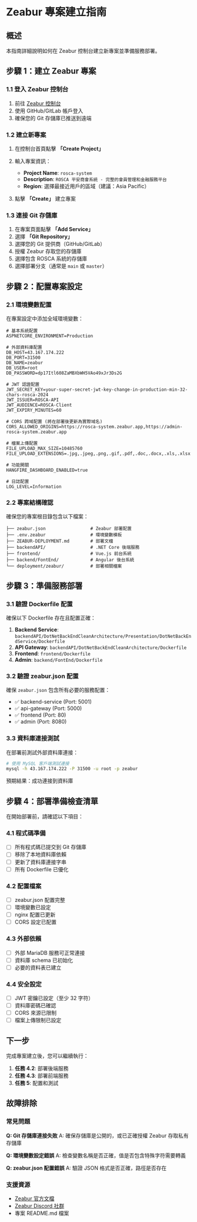 # Zeabur 專案建立指南

## 概述

本指南詳細說明如何在 Zeabur 控制台建立新專案並準備服務部署。

## 步驟 1：建立 Zeabur 專案

### 1.1 登入 Zeabur 控制台

1. 前往 [Zeabur 控制台](https://dash.zeabur.com)
2. 使用 GitHub/GitLab 帳戶登入
3. 確保您的 Git 存儲庫已推送到遠端

### 1.2 建立新專案

1. 在控制台首頁點擊 **「Create Project」**
2. 輸入專案資訊：
   - **Project Name**: `rosca-system`
   - **Description**: `ROSCA 平安商會系統 - 完整的會員管理和金融服務平台`
   - **Region**: 選擇最接近用戶的區域（建議：Asia Pacific）

3. 點擊 **「Create」** 建立專案

### 1.3 連接 Git 存儲庫

1. 在專案頁面點擊 **「Add Service」**
2. 選擇 **「Git Repository」**
3. 選擇您的 Git 提供商（GitHub/GitLab）
4. 授權 Zeabur 存取您的存儲庫
5. 選擇包含 ROSCA 系統的存儲庫
6. 選擇部署分支（通常是 `main` 或 `master`）

## 步驟 2：配置專案設定

### 2.1 環境變數配置

在專案設定中添加全域環境變數：

```env
# 基本系統配置
ASPNETCORE_ENVIRONMENT=Production

# 外部資料庫配置
DB_HOST=43.167.174.222
DB_PORT=31500
DB_NAME=zeabur
DB_USER=root
DB_PASSWORD=dp17Itl608ZaMBXbWH5VAo49xJr3Ds2G

# JWT 認證配置
JWT_SECRET_KEY=your-super-secret-jwt-key-change-in-production-min-32-chars-rosca-2024
JWT_ISSUER=ROSCA-API
JWT_AUDIENCE=ROSCA-Client
JWT_EXPIRY_MINUTES=60

# CORS 跨域配置 (將在部署後更新為實際域名)
CORS_ALLOWED_ORIGINS=https://rosca-system.zeabur.app,https://admin-rosca-system.zeabur.app

# 檔案上傳配置
FILE_UPLOAD_MAX_SIZE=10485760
FILE_UPLOAD_EXTENSIONS=.jpg,.jpeg,.png,.gif,.pdf,.doc,.docx,.xls,.xlsx

# 功能開關
HANGFIRE_DASHBOARD_ENABLED=true

# 日誌配置
LOG_LEVEL=Information
```

### 2.2 專案結構確認

確保您的專案根目錄包含以下檔案：

```
├── zeabur.json                 # Zeabur 部署配置
├── .env.zeabur                 # 環境變數模板
├── ZEABUR-DEPLOYMENT.md        # 部署文檔
├── backendAPI/                 # .NET Core 後端服務
├── frontend/                   # Vue.js 前台系統
├── backend/FontEnd/            # Angular 後台系統
└── deployment/zeabur/          # 部署相關檔案
```

## 步驟 3：準備服務部署

### 3.1 驗證 Dockerfile 配置

確保以下 Dockerfile 存在且配置正確：

1. **Backend Service**: `backendAPI/DotNetBackEndCleanArchitecture/Presentation/DotNetBackEndService/Dockerfile`
2. **API Gateway**: `backendAPI/DotNetBackEndCleanArchitecture/Dockerfile`
3. **Frontend**: `frontend/Dockerfile`
4. **Admin**: `backend/FontEnd/Dockerfile`

### 3.2 驗證 zeabur.json 配置

確保 `zeabur.json` 包含所有必要的服務配置：

- ✅ backend-service (Port: 5001)
- ✅ api-gateway (Port: 5000)
- ✅ frontend (Port: 80)
- ✅ admin (Port: 8080)

### 3.3 資料庫連接測試

在部署前測試外部資料庫連接：

```bash
# 使用 MySQL 客戶端測試連接
mysql -h 43.167.174.222 -P 31500 -u root -p zeabur
```

預期結果：成功連接到資料庫

## 步驟 4：部署準備檢查清單

在開始部署前，請確認以下項目：

### 4.1 程式碼準備
- [ ] 所有程式碼已提交到 Git 存儲庫
- [ ] 移除了本地資料庫依賴
- [ ] 更新了資料庫連接字串
- [ ] 所有 Dockerfile 已優化

### 4.2 配置檔案
- [ ] zeabur.json 配置完整
- [ ] 環境變數已設定
- [ ] nginx 配置已更新
- [ ] CORS 設定已配置

### 4.3 外部依賴
- [ ] 外部 MariaDB 服務可正常連接
- [ ] 資料庫 schema 已初始化
- [ ] 必要的資料表已建立

### 4.4 安全設定
- [ ] JWT 密鑰已設定（至少 32 字符）
- [ ] 資料庫密碼已確認
- [ ] CORS 來源已限制
- [ ] 檔案上傳限制已設定

## 下一步

完成專案建立後，您可以繼續執行：

1. **任務 4.2**: 部署後端服務
2. **任務 4.3**: 部署前端服務
3. **任務 5**: 配置和測試

## 故障排除

### 常見問題

**Q: Git 存儲庫連接失敗**
A: 確保存儲庫是公開的，或已正確授權 Zeabur 存取私有存儲庫

**Q: 環境變數設定錯誤**
A: 檢查變數名稱是否正確，值是否包含特殊字符需要轉義

**Q: zeabur.json 配置錯誤**
A: 驗證 JSON 格式是否正確，路徑是否存在

### 支援資源

- [Zeabur 官方文檔](https://zeabur.com/docs)
- [Zeabur Discord 社群](https://discord.gg/zeabur)
- 專案 README.md 檔案
